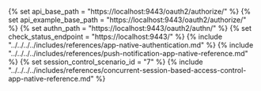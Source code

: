 {% set api_base_path = "https://localhost:9443/oauth2/authorize/" %}
{% set api_example_base_path = "https://localhost:9443/oauth2/authorize/" %}
{% set authn_path = "https://localhost:9443/oauth2/authn/" %}
{% set check_status_endpoint = "https://localhost:9443/" %}
{% include "../../../../includes/references/app-native-authentication.md" %}
{% include "../../../../includes/references/push-notification-app-native-reference.md" %}
{% set session_control_scenario_id = "7" %}
{% include "../../../../includes/references/concurrent-session-based-access-control-app-native-reference.md" %}